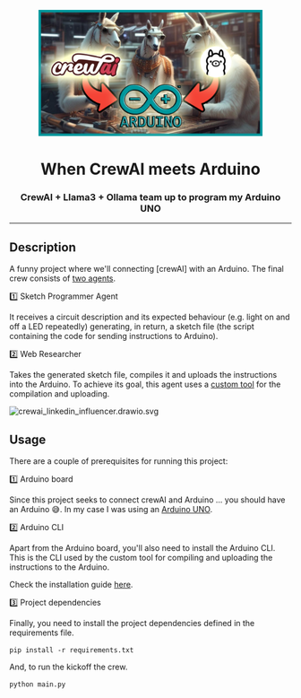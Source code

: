 <p align="center">
    <img alt="img" src="img/img.png" width=400 />
    <h1 align="center">When CrewAI meets Arduino</h1>
    <h3 align="center">CrewAI + Llama3 + Ollama team up to program my Arduino UNO</h3>
</p>

---

## Description

A funny project where we'll connecting [crewAI] with an Arduino. The final
crew consists of [two agents](agents.py).

1️⃣ Sketch Programmer Agent

It receives a circuit description and its expected behaviour (e.g. light on and off a LED repeatedly) generating, 
in return, a sketch file (the script containing the code for sending instructions to Arduino).

2️⃣ Web Researcher

Takes the generated sketch file, compiles it and uploads the instructions into the Arduino. To achieve its goal, this agent uses a [custom tool](tools%2Farduino.py)
for the compilation and uploading.

![crewai_linkedin_influencer.drawio.svg](..%2F..%2Fthe_neural_maze_blog%2Fcontent%2Fposts%2F202405-crewai-ollama-arduino%2Fimg%2Fcrewai_linkedin_influencer.drawio.svg)

## Usage

There are a couple of prerequisites for running this project:

1️⃣ Arduino board

Since this project seeks to connect crewAI and Arduino ... you should 
have an Arduino 😅. In my case I was using an [Arduino UNO](https://store.arduino.cc/products/arduino-uno-rev3).

2️⃣ Arduino CLI

Apart from the Arduino board, you'll also need to install the Arduino CLI. This is 
the CLI used by the custom tool for compiling and uploading the instructions to the Arduino.

Check the installation guide [here](https://arduino.github.io/arduino-cli/0.35/installation/).

3️⃣ Project dependencies

Finally, you need to install the project dependencies defined in the
requirements file.

```
pip install -r requirements.txt
```

And, to run the kickoff the crew.

```
python main.py
```
